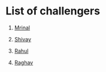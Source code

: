 # List of challengers
1. [Mrinal](https://github.com/mrinal1224)
2. [Shivay](https://github.com/shivaylamba)

3. [Rahul](https://github.com/rahul0999)

4. [Raghav](https://github.com/raghavdhingra)

